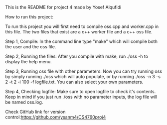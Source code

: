 This is the README for project 4 made by Yosef Alqufidi

How to run this project:

To run this project you will first need to compile oss.cpp and worker.cpp in this file. The two files that exist are a c++ worker file and a c++ oss file.

Step 1, Compile: In the command line type "make" which will compile both the user and the oss file.

Step 2, Running the files: After you compile with make, run ./oss -h to display the help menu.

Step 3, Running oss file with other parameters: Now you can try running oss by simply running ./oss which will auto populate, or by running ./oss -n 3 -s 2 -t 2 -i 100 -f logfile.txt. You can also select your own parameters.

Step 4, Checking logfile: Make sure to open logfile to check it's contents. Keep in mind if you just run ./oss with no parameter inputs, the log file will be named oss.log.


Check GitHub link for version control:https://github.com/ysanm4/CS4760proj4
